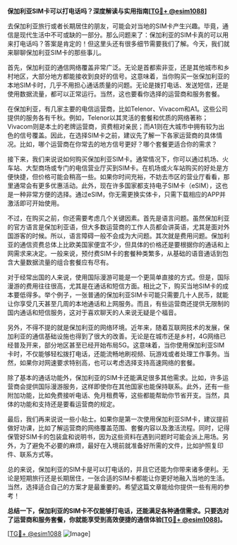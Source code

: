 **保加利亚SIM卡可以打电话吗？深度解读与实用指南[[TG💪+ @esim1088](https://t.me/s/esim1088)]**

去保加利亚旅行或者长期居住的朋友，可能会对当地的SIM卡产生兴趣。毕竟，通信是现代生活中不可或缺的一部分。那么问题来了：保加利亚的SIM卡真的可以用来打电话吗？答案是肯定的！但这里头还有很多细节需要我们了解。今天，我们就来聊聊保加利亚SIM卡的那些事儿。

首先，保加利亚的通信网络覆盖非常广泛。无论是首都索非亚，还是其他城市和乡村地区，大部分地方都能接收到良好的信号。这意味着，当你购买一张保加利亚的本地SIM卡时，几乎不用担心通话质量的问题。无论是拨打电话、发送短信，还是使用数据流量，都可以正常运行。当然，这也要看你选择的运营商和服务套餐。

在保加利亚，有几家主要的电信运营商，比如Telenor、Vivacom和A1。这些公司提供的服务各有千秋。例如，Telenor以其灵活的套餐和优质的网络著称；Vivacom则是本土的老牌运营商，资费相对亲民；而A1则在大城市中拥有较为出色的信号覆盖。因此，在选择SIM卡之前，建议先了解一下各家运营商的具体情况。比如，哪个运营商在你常去的地方信号更好？哪个套餐更适合你的需求？

接下来，我们来说说如何购买保加利亚SIM卡。通常情况下，你可以通过机场、火车站、大型商场或专门的电信营业厅买到SIM卡。在机场或火车站购买的好处是方便快捷，但价格可能会稍高一些。如果你时间充裕，不妨去市区的营业厅看看，那里通常会有更多优惠活动。此外，现在许多国家都支持电子SIM卡（eSIM），这也是一种非常方便的选择。通过eSIM，你无需更换实体卡，只需下载相应的APP并激活即可开始使用。

不过，在购买之前，你还需要考虑几个关键因素。首先是语言问题。虽然保加利亚的官方语言是保加利亚语，但大多数运营商的工作人员都会讲英语，尤其是面对外国游客的时候。所以，语言障碍一般不会成为大问题。其次就是费用问题。保加利亚的通信资费总体上比欧美国家便宜不少，但具体的价格还是要根据你的通话和上网需求来决定。一般来说，预付费SIM卡的套餐种类繁多，从基础的语音通话到包含大量数据流量的组合套餐应有尽有。

对于经常出国的人来说，使用国际漫游可能是一个更简单直接的方式。但是，国际漫游的费用往往很高，尤其是在通话和短信方面。相比之下，购买当地SIM卡的成本要低得多。举个例子，一张普通的保加利亚SIM卡可能只需要几十人民币，就能让你享受几天甚至几周的本地通话和上网服务。而且，有些运营商还提供无限制的国内通话和短信服务，这对于喜欢聊天的人来说无疑是个福音。

另外，不得不提的就是保加利亚的网络环境。近年来，随着互联网技术的发展，保加利亚的通信基础设施也得到了很大的改善。无论是在城市还是乡村，4G网络已经普及开来，部分地区甚至已经开始布局5G。这意味着，当你使用保加利亚SIM卡时，不仅能够轻松拨打电话，还能流畅地刷视频、玩游戏或者处理工作事务。当然，如果你对网速要求特别高，也可以考虑选择支持高速网络的套餐。

除了基本的通话功能外，保加利亚的SIM卡还能满足很多其他需求。比如，许多运营商会提供国际漫游服务，这样即使你在其他国家也能保持联系。此外，还有一些附加功能，比如免费接听电话、免月租费等，这些都能帮助你节省开支。当然，具体的功能和支持还是要看运营商的规定。

最后，我们再来说说一些小贴士。如果你是第一次使用保加利亚SIM卡，建议提前做好功课，比如了解运营商的网络覆盖范围、套餐内容以及激活流程。同时，记得保管好SIM卡的包装盒和说明书，因为这些资料在遇到问题时可能会派上用场。另外，为了避免不必要的麻烦，最好在入境前就准备好所需的文件，比如护照复印件、联系方式等。

总的来说，保加利亚的SIM卡是可以打电话的，并且它还能为你带来诸多便利。无论是短期旅行还是长期居住，一张合适的SIM卡都能让你更好地融入当地的生活。当然，选择适合自己的方案才是最重要的。希望这篇文章能给你提供一些有用的参考！

**总结一下，保加利亚的SIM卡不仅能够打电话，还能满足各种通信需求。只要选对了运营商和服务套餐，你就能享受到高效便捷的通信体验[[TG💪+ @esim1088](https://t.me/s/esim1088)]。**

[[TG💪+ @esim1088](https://t.me/s/esim1088) ![Image](https://i.postimg.cc/4NQfJmqS/Snipaste-2025-05-13-00-14-12.png)]